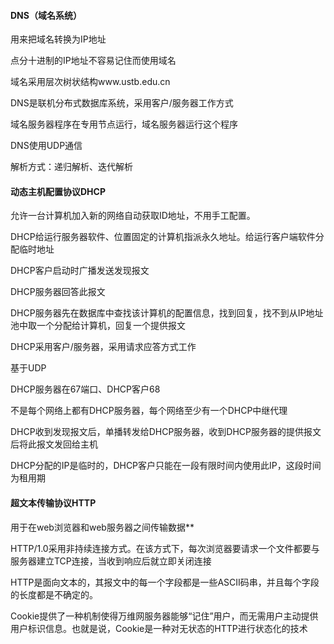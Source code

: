 #### DNS（域名系统）

用来把域名转换为IP地址

点分十进制的IP地址不容易记住而使用域名

域名采用层次树状结构www.ustb.edu.cn

DNS是联机分布式数据库系统，采用客户/服务器工作方式

域名服务器程序在专用节点运行，域名服务器运行这个程序

DNS使用UDP通信

解析方式：递归解析、迭代解析

#### 动态主机配置协议DHCP

允许一台计算机加入新的网络自动获取ID地址，不用手工配置。

DHCP给运行服务器软件、位置固定的计算机指派永久地址。给运行客户端软件分配临时地址

DHCP客户启动时广播发送发现报文

DHCP服务器回答此报文

DHCP服务器先在数据库中查找该计算机的配置信息，找到回复，找不到从IP地址池中取一个分配给计算机，回复一个提供报文

DHCP采用客户/服务器，采用请求应答方式工作

基于UDP

DHCP服务器在67端口、DHCP客户68

不是每个网络上都有DHCP服务器，每个网络至少有一个DHCP中继代理

DHCP收到发现报文后，单播转发给DHCP服务器，收到DHCP服务器的提供报文后将此报文发回给主机

DHCP分配的IP是临时的，DHCP客户只能在一段有限时间内使用此IP，这段时间为租用期

#### 超文本传输协议HTTP

用于在web浏览器和web服务器之间传输数据**

HTTP/1.0采用非持续连接方式。在该方式下，每次浏览器要请求一个文件都要与服务器建立TCP连接，当收到响应后就立即关闭连接

HTTP是面向文本的，其报文中的每一个字段都是一些ASCII码串，并且每个字段的长度都是不确定的。

Cookie提供了一种机制使得万维网服务器能够“记住”用户，而无需用户主动提供用户标识信息。也就是说，Cookie是一种对无状态的HTTP进行状态化的技术